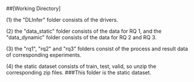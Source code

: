 ##[Working Directory]

(1) the "DLInfer" folder consists of the drivers.

(2) the "data_static" folder consists of the data for RQ 1, and the "data_dynamic" folder consists of the data for RQ 2 and RQ 3.

(3) the "rq1", "rq2" and "rq3" folders consist of the process and result data of corresponding experiments.

(4) the static dataset consists of train, test, valid, so unzip the corresponding zip files.
###This folder is the static dataset.